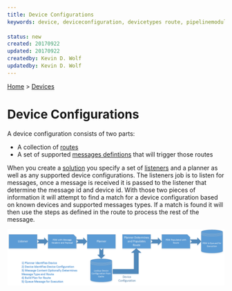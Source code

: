 ```yaml
---
title: Device Configurations
keywords: device, deviceconfiguration, devicetypes route, pipelinemodules

status: new
created: 20170922
updated: 20170922
createdby: Kevin D. Wolf
updatedby: Kevin D. Wolf
---
```

[Home](../Index.md) > [Devices](Index.md)

# Device Configurations

A device configuration consists of two parts:

* A collection of [routes](../Routes/Route.md)
* A set of supported [messages defintions](../Devices/DeviceMessages.md) that will trigger those routes

When you create a [solution](../Deployment/Solution.md) you specify a set of [listeners](../PipelineModules/Listener.md) and a
planner as well as any supported device configurations.  The listeners job is to listen for messages, once a message is received
it is passed to the listener that determine the message id and device id.  With those two pieces of information it will attempt
to find a match for a device configuration based on known devices and supported messages types.  If a match is found it will 
then use the steps as defined in the route to process the rest of the message.

![planner process](../Images/Planner.png) 